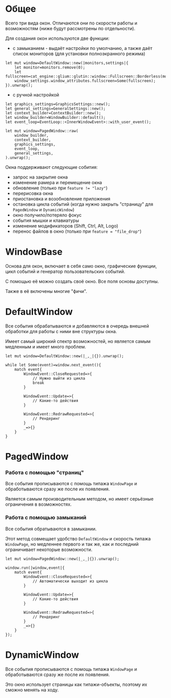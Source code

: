 # Общее

Всего три вида окон. Отличаются они по скорости работы и возможностям (ниже будут рассмотрены по отдельности).

Для создания окон используются две функции:
 * с замыканием - выдаёт настройки по умолчанию, а также даёт список мониторов (для установки полноэкранного режима)
```
let mut window=DefaultWindow::new(|monitors,settings|{
    let monitor=monitors.remove(0);
    let fullscreen=cat_engine::glium::glutin::window::Fullscreen::Borderless(monitor);
    window_settings.window_attributes.fullscreen=Some(fullscreen);
}).unwrap();
```

* с ручной настройкой
```
let graphics_settings=GraphicsSettings::new();
let general_settings=GeneralSettings::new();
let context_builder=ContextBuilder::new();
let window_builder=WindowBuilder::default();
let event_loop=EventLoop::<InnerWindowEvent>::with_user_event();

let mut window=PagedWindow::raw(
    window_builder,
    context_builder,
    graphics_settings,
    event_loop,
    general_settings,
).unwrap();
```

Окна поддерживают следующие собития:
 - запрос на закрытие окна
 - изменение рамера и перемещение окна
 - обновление (только при `feature != "lazy"`)
 - перерисовка окна
 - приостановка и возобновление приложения
 - остановка цикла событий (когда нужно закрыть "страницу" для `PagedWindow` и `DynamicWindow`)
 - окно получило/потеряло фокус
 - события мышки и клавиатуры
 - изменение модификаторов (Shift, Ctrl, Alt, Logo)
 - перенос файлов в окно (только при `feature = "file_drop"`)



# WindowBase

Основа для окон, включает в себя само окно, графические функции,
цикл событий и генератор пользовательских событий.

С помощью её можно создать своё окно.
Все поля основы доступны.

Также в её включены многие "фичи".

# DefaultWindow

Все события обрабатываются и добавляются в очередь внешней обработки
для работы с ними вне структуры окна.

Имеет самый широкий спектр возможностей, но является самым медленным и имеет много проблем.

```
let mut window=DefaultWindow::new(|_,_|{}).unwrap();

while let Some(event)=window.next_event(){
    match event{
        WindowEvent::CloseRequested=>{
            // Нужно выйти из цикла
            break
        }

        WindowEvent::Update=>{
            // Какие-то действия
        }

        WindowEvent::RedrawRequested=>{
            // Рендеринг
        }
        _=>{}
    }
}
```

# PagedWindow

### Работа с помощью "страниц"

Все события прописываются с помощь типажа `WindowPage`
и обработываются сразу же после их появления.

Является самым производительным методом, но имеет серьёзные ограничения в возможностях.



### Работа с помощью замыканий

Все события обратываются в замыкании.

Этот метод совмещает удобство `DefaultWindow` и скорость типажа `WindowPage`,
но медленнее первого и так же, как и последний ограничивает некоторые возможности.


```
let mut window=PagedWindow::new(|_,_|{}).unwrap();

window.run(|window,event|{
    match event{
        WindowEvent::CloseRequested=>{
            // Автоматически выходит из цикла
        }

        WindowEvent::Update=>{
            // Какие-то действия
        }

        WindowEvent::RedrawRequested=>{
            // Рендеринг
        }
        _=>{}
    }
});
```

# DynamicWindow

Все события прописываются с помощь типажа `WindowPage`
и обработываются сразу же после их появления.

Это окно использует страницы как типажи-объекты, поэтому их сможно менять на ходу.

